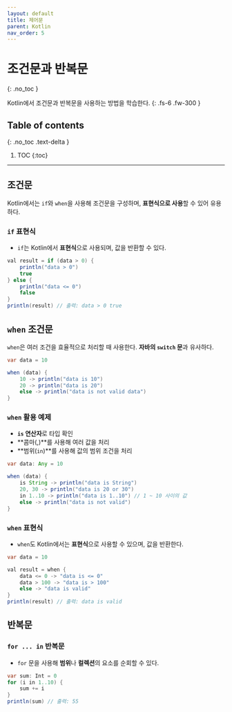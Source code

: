 ```yaml
---
layout: default
title: 제어문
parent: Kotlin
nav_order: 5
---
```


# 조건문과 반복문
{: .no_toc }

Kotlin에서 조건문과 반복문을 사용하는 방법을 학습한다.
{: .fs-6 .fw-300 }

## Table of contents
{: .no_toc .text-delta }

1. TOC
{:toc}

---

## 조건문

Kotlin에서는 `if`와 `when`을 사용해 조건문을 구성하며, **표현식으로 사용**할 수 있어 유용하다.


### `if` 표현식

- `if`는 Kotlin에서 **표현식**으로 사용되며, 값을 반환할 수 있다.

```java
val result = if (data > 0) {
    println("data > 0")
    true
} else {
    println("data <= 0")
    false
}
println(result) // 출력: data > 0 true
```


## `when` 조건문

`when`은 여러 조건을 효율적으로 처리할 때 사용한다. **자바의 `switch` 문**과 유사하다.

```java
var data = 10

when (data) {
    10 -> println("data is 10")
    20 -> println("data is 20")
    else -> println("data is not valid data")
}
```

### `when` 활용 예제

- **`is` 연산자**로 타입 확인
- **콤마(,)**를 사용해 여러 값을 처리
- **범위(`in`)**를 사용해 값의 범위 조건을 처리

```java
var data: Any = 10

when (data) {
    is String -> println("data is String")
    20, 30 -> println("data is 20 or 30")
    in 1..10 -> println("data is 1..10") // 1 ~ 10 사이의 값
    else -> println("data is not valid")
}
```


### `when` 표현식

- `when`도 Kotlin에서는 **표현식**으로 사용할 수 있으며, 값을 반환한다.

```java
var data = 10

val result = when {
    data <= 0 -> "data is <= 0"
    data > 100 -> "data is > 100"
    else -> "data is valid"
}
println(result) // 출력: data is valid
```


## 반복문

### `for ... in` 반복문

- `for` 문을 사용해 **범위**나 **컬렉션**의 요소를 순회할 수 있다.

```java
var sum: Int = 0
for (i in 1..10) {
    sum += i
}
println(sum) // 출력: 55
```

